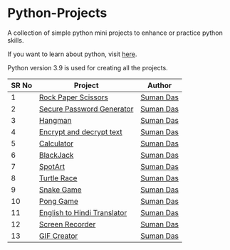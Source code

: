 # Python-Projects
A collection of simple python mini projects to enhance or practice python skills.

If you want to learn about python, visit [here](https://realpython.com/).

Python version 3.9 is used for creating all the projects.

SR No   | Project | Author
--- | --- | --- 
1 | [Rock Paper Scissors](https://github.com/sumanentc/Python-Projects/tree/master/projects/Rock_Paper_Scissors) | [Suman Das](https://github.com/sumanentc)
2 | [Secure Password Generator](https://github.com/sumanentc/Python-Projects/tree/master/projects/Password_Generator) |[Suman Das](https://github.com/sumanentc) 
3 | [Hangman](https://github.com/sumanentc/Python-Projects/tree/master/projects/Hangman)| [Suman Das](https://github.com/sumanentc) 
4 | [Encrypt and decrypt text](https://github.com/sumanentc/Python-Projects/tree/master/projects/encrypt-decrypt-message)| [Suman Das](https://github.com/sumanentc)
5 | [Calculator](https://github.com/sumanentc/Python-Projects/tree/master/projects/calculator)| [Suman Das](https://github.com/sumanentc)
6 | [BlackJack](https://github.com/sumanentc/Python-Projects/tree/master/projects/blackjack) | [Suman Das](https://github.com/sumanentc)
7 | [SpotArt](https://github.com/sumanentc/Python-Projects/tree/master/projects/spot-art) | [Suman Das](https://github.com/sumanentc)
8 | [Turtle Race](https://github.com/sumanentc/Python-Projects/tree/master/projects/turtle-race) | [Suman Das](https://github.com/sumanentc)
9 | [Snake Game](https://github.com/sumanentc/Python-Projects/tree/master/projects/snake-game)| [Suman Das](https://github.com/sumanentc)
10| [Pong Game](https://github.com/sumanentc/Python-Projects/tree/master/projects/pong-game) | [Suman Das](https://github.com/sumanentc)
11| [English to Hindi Translator](https://github.com/sumanentc/Python-Projects/tree/master/projects/english-to-hindi) | [Suman Das](https://github.com/sumanentc)
12| [Screen Recorder](https://github.com/sumanentc/Python-Projects/tree/master/projects/screen_recorder)|[Suman Das](https://github.com/sumanentc)
13| [GIF Creator](https://github.com/sumanentc/Python-Projects/tree/master/projects/gif_creator)|[Suman Das](https://github.com/sumanentc)

